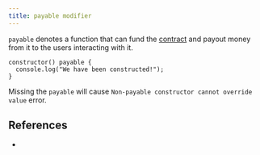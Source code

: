 ```yaml
---
title: payable modifier
---
```


`payable` denotes a function that can fund the [contract](/Knowledge/Web3/smart-contracts.md) and payout money from it to the users interacting with it.

```solidity
constructor() payable {
  console.log("We have been constructed!");
}
```

Missing the `payable` will cause `Non-payable constructor cannot override value` error.

## References

- [](/Knowledge/Web3/solidity/Hardhat.md#`console.log`|console.log)
